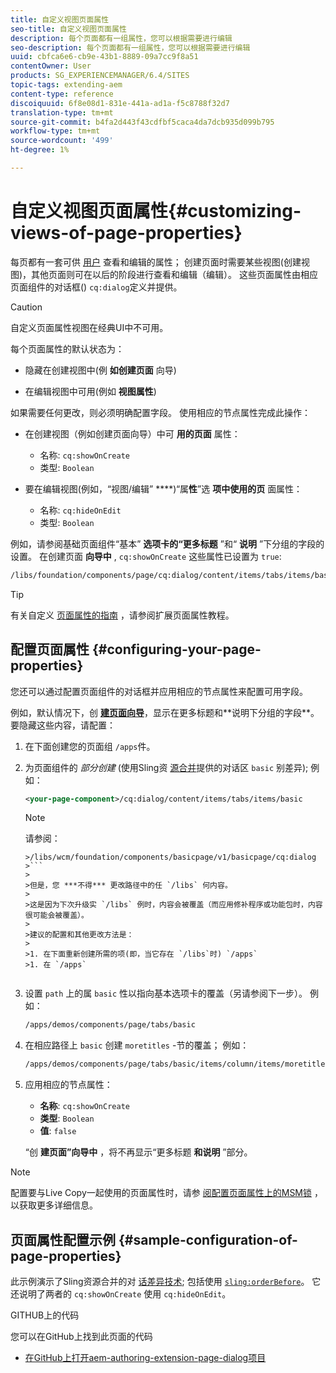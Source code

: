 ```yaml
---
title: 自定义视图页面属性
seo-title: 自定义视图页面属性
description: 每个页面都有一组属性，您可以根据需要进行编辑
seo-description: 每个页面都有一组属性，您可以根据需要进行编辑
uuid: cbfca6e6-cb9e-43b1-8889-09a7cc9f8a51
contentOwner: User
products: SG_EXPERIENCEMANAGER/6.4/SITES
topic-tags: extending-aem
content-type: reference
discoiquuid: 6f8e08d1-831e-441a-ad1a-f5c8788f32d7
translation-type: tm+mt
source-git-commit: b4fa2d443f43cdfbf5caca4da7dcb935d099b795
workflow-type: tm+mt
source-wordcount: '499'
ht-degree: 1%

---
```



# 自定义视图页面属性{#customizing-views-of-page-properties}

每页都有一套可供 [用户](/help/sites-authoring/editing-page-properties.md) 查看和编辑的属性； 创建页面时需要某些视图(创建视图)，其他页面则可在以后的阶段进行查看和编辑（编辑）。 这些页面属性由相应页面组件的对话框() `cq:dialog`定义并提供。

>[!CAUTION]
>
>自定义页面属性视图在经典UI中不可用。

每个页面属性的默认状态为：

* 隐藏在创建视图中(例 **如创建页面** 向导)

* 在编辑视图中可用(例如 **视图属性**)

如果需要任何更改，则必须明确配置字段。 使用相应的节点属性完成此操作：

* 在创建视图（例如创建页面向导）中可 **用的页面** 属性：

   * 名称: `cq:showOnCreate`
   * 类型: `Boolean`

* 要在编辑视图(例如，“视图/编辑” ****)“属&#x200B;**性**”选 **项中使用的页** 面属性：

   * 名称: `cq:hideOnEdit`
   * 类型: `Boolean`

例如，请参阅基础页面组件“基本” **选项卡的“更多标题** ”和“ **说明** ”下分组的字段的设置。 在创建页面 **向导中** , `cq:showOnCreate` 这些属性已设置为 `true`:

```xml
/libs/foundation/components/page/cq:dialog/content/items/tabs/items/basic/items/column/items/moretitles
```

>[!TIP]
>
>有关自定义 [页面属性的指南](https://docs.adobe.com/content/help/en/experience-manager-learn/sites/developing/page-properties-technical-video-develop.html) ，请参阅扩展页面属性教程。

## 配置页面属性 {#configuring-your-page-properties}

您还可以通过配置页面组件的对话框并应用相应的节点属性来配置可用字段。

例如，默认情况下，创 [**建页面向导&#x200B;**](/help/sites-authoring/managing-pages.md#creating-a-new-page)，显示在更多标题和**&#x200B;说明下分组的字段&#x200B;**。 要隐藏这些内容，请配置：

1. 在下面创建您的页面组 `/apps`件。
1. 为页面组件的 *部分创建* (使用Sling资 [源合并](/help/sites-developing/sling-resource-merger.md)提供的对话区 `basic` 别差异); 例如：

   ```xml
   <your-page-component>/cq:dialog/content/items/tabs/items/basic
   ```

   >[!NOTE]
   >
   >请参阅：
   >
   >
   ```
   >/libs/wcm/foundation/components/basicpage/v1/basicpage/cq:dialog
   >```
   >
   >但是，您 ***不得*** 更改路径中的任 `/libs` 何内容。
   >
   >这是因为下次升级实 `/libs` 例时，内容会被覆盖（而应用修补程序或功能包时，内容很可能会被覆盖）。
   >
   >建议的配置和其他更改方法是：
   >
   >1. 在下面重新创建所需的项(即，当它存在 `/libs`时) `/apps`
   >1. 在 `/apps`


1. 设置 `path` 上的属 `basic` 性以指向基本选项卡的覆盖（另请参阅下一步）。 例如：

   ```xml
   /apps/demos/components/page/tabs/basic
   ```

1. 在相应路径上 `basic` 创建 `moretitles` -节的覆盖； 例如：

   ```xml
   /apps/demos/components/page/tabs/basic/items/column/items/moretitles
   ```

1. 应用相应的节点属性：

   * **名称**: `cq:showOnCreate`
   * **类型**: `Boolean`
   * **值**: `false`

   “创 **建页面”向导中** ，将不再显示“更多标题 **和说明** ”部分。

>[!NOTE]
>
>配置要与Live Copy一起使用的页面属性时，请参 [阅配置页面属性上的MSM锁](/help/sites-developing/extending-msm.md#configuring-msm-locks-on-page-properties-touch-enabled-ui) ，以获取更多详细信息。

## 页面属性配置示例 {#sample-configuration-of-page-properties}

此示例演示了Sling资源合并的对 [话差异技术](/help/sites-developing/sling-resource-merger.md); 包括使用 [`sling:orderBefore`](/help/sites-developing/sling-resource-merger.md#properties)。 它还说明了两者的 `cq:showOnCreate` 使用 `cq:hideOnEdit`。

GITHUB上的代码

您可以在GitHub上找到此页面的代码

* [在GitHub上打开aem-authoring-extension-page-dialog项目](https://github.com/Adobe-Marketing-Cloud/aem-authoring-extension-page-dialog)
